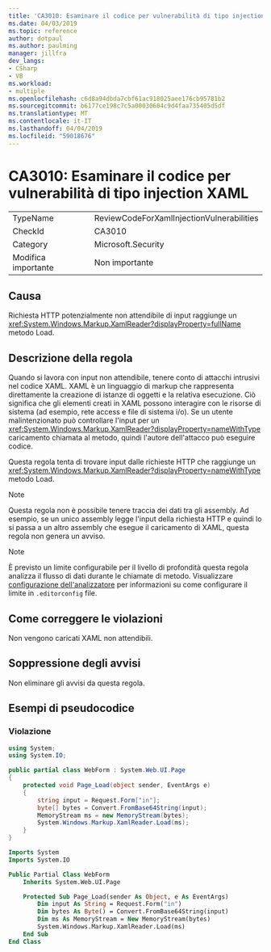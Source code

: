 ```yaml
---
title: 'CA3010: Esaminare il codice per vulnerabilità di tipo injection XAML'
ms.date: 04/03/2019
ms.topic: reference
author: dotpaul
ms.author: paulming
manager: jillfra
dev_langs:
- CSharp
- VB
ms.workload:
- multiple
ms.openlocfilehash: c6d8a94dbda7cbf61ac918025aee176cb95781b2
ms.sourcegitcommit: b6177ce198c7c5a00030604c9d4faa735405d5df
ms.translationtype: MT
ms.contentlocale: it-IT
ms.lasthandoff: 04/04/2019
ms.locfileid: "59018676"
---
```

# <a name="ca3010-review-code-for-xaml-injection-vulnerabilities"></a>CA3010: Esaminare il codice per vulnerabilità di tipo injection XAML

|||
|-|-|
|TypeName|ReviewCodeForXamlInjectionVulnerabilities|
|CheckId|CA3010|
|Category|Microsoft.Security|
|Modifica importante|Non importante|

## <a name="cause"></a>Causa

Richiesta HTTP potenzialmente non attendibile di input raggiunge un <xref:System.Windows.Markup.XamlReader?displayProperty=fullName> metodo Load.

## <a name="rule-description"></a>Descrizione della regola

Quando si lavora con input non attendibile, tenere conto di attacchi intrusivi nel codice XAML. XAML è un linguaggio di markup che rappresenta direttamente la creazione di istanze di oggetti e la relativa esecuzione. Ciò significa che gli elementi creati in XAML possono interagire con le risorse di sistema (ad esempio, rete access e file di sistema i/o). Se un utente malintenzionato può controllare l'input per un <xref:System.Windows.Markup.XamlReader?displayProperty=nameWithType> caricamento chiamata al metodo, quindi l'autore dell'attacco può eseguire codice.

Questa regola tenta di trovare input dalle richieste HTTP che raggiunge un <xref:System.Windows.Markup.XamlReader?displayProperty=nameWithType> metodo Load.

> [!NOTE]
> Questa regola non è possibile tenere traccia dei dati tra gli assembly. Ad esempio, se un unico assembly legge l'input della richiesta HTTP e quindi lo si passa a un altro assembly che esegue il caricamento di XAML, questa regola non genera un avviso.

> [!NOTE]
> È previsto un limite configurabile per il livello di profondità questa regola analizza il flusso di dati durante le chiamate di metodo. Visualizzare [configurazione dell'analizzatore](https://github.com/dotnet/roslyn-analyzers/blob/master/docs/Analyzer%20Configuration.md#dataflow-analysis) per informazioni su come configurare il limite in `.editorconfig` file.

## <a name="how-to-fix-violations"></a>Come correggere le violazioni

Non vengono caricati XAML non attendibili.

## <a name="when-to-suppress-warnings"></a>Soppressione degli avvisi

Non eliminare gli avvisi da questa regola.

## <a name="pseudo-code-examples"></a>Esempi di pseudocodice

### <a name="violation"></a>Violazione

```csharp
using System;
using System.IO;

public partial class WebForm : System.Web.UI.Page
{
    protected void Page_Load(object sender, EventArgs e)
    {
        string input = Request.Form["in"];
        byte[] bytes = Convert.FromBase64String(input);
        MemoryStream ms = new MemoryStream(bytes);
        System.Windows.Markup.XamlReader.Load(ms);
    }
}
```

```vb
Imports System
Imports System.IO

Public Partial Class WebForm
    Inherits System.Web.UI.Page

    Protected Sub Page_Load(sender As Object, e As EventArgs)
        Dim input As String = Request.Form("in")
        Dim bytes As Byte() = Convert.FromBase64String(input)
        Dim ms As MemoryStream = New MemoryStream(bytes)
        System.Windows.Markup.XamlReader.Load(ms)
    End Sub
End Class
```
